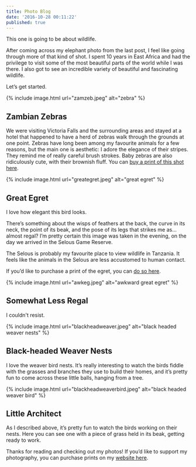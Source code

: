 ```yaml
---
title: Photo Blog
date: '2016-10-28 00:11:22'
published: true
---
```


This one is going to be about wildlife.

After coming across my elephant photo from the last post, I feel like going through more of that kind of shot. I spent 10 years in East Africa and had the privilege to visit some of the most beautiful parts of the world while I was there. I also got to see an incredible variety of beautiful and fascinating wildlife.

Let’s get started.

{% include image.html url="zamzeb.jpeg" alt="zebra" %}

## Zambian Zebras

We were visiting Victoria Falls and the surrounding areas and stayed at a hotel that happened to have a herd of zebras walk through the grounds at one point. Zebras have long been among my favourite animals for a few reasons, but the main one is aesthetic: I adore the elegance of their stripes. They remind me of really careful brush strokes. Baby zebras are also ridiculously cute, with their brownish fluff. You can [buy a print of this shot here](http://photography.raphaeltm.com/Wildlife/i-h5WZrXn/buy).

{% include image.html url="greategret.jpeg" alt="great egret" %}

## Great Egret

I love how elegant this bird looks.

There’s something about the wisps of feathers at the back, the curve in its neck, the point of its beak, and the pose of its legs that strikes me as… almost regal? I’m pretty certain this image was taken in the evening, on the day we arrived in the Selous Game Reserve.

The Selous is probably my favourite place to view wildlife in Tanzania. It feels like the animals in the Selous are less accustomed to human contact.

If you’d like to purchase a print of the egret, you can [do so here](http://photography.raphaeltm.com/Wildlife/i-HBSHKHb/buy).

{% include image.html url="awkeg.jpeg" alt="awkward great egret" %}

## Somewhat Less Regal

I couldn't resist.

{% include image.html url="blackheadweaver.jpeg" alt="black headed weaver nests" %}

## Black-headed Weaver Nests

I love the weaver bird nests. It’s really interesting to watch the birds fiddle with the grasses and branches they use to build their homes, and it’s pretty fun to come across these little balls, hanging from a tree.

{% include image.html url="blackheadweaverbird.jpeg" alt="black headed weaver bird" %}

## Little Architect

As I described above, it’s pretty fun to watch the birds working on their nests. Here you can see one with a piece of grass held in its beak, getting ready to work.

Thanks for reading and checking out my photos! If you’d like to support my photography, you can purchase prints on my [website here](https://ephemerecreative.ca).
